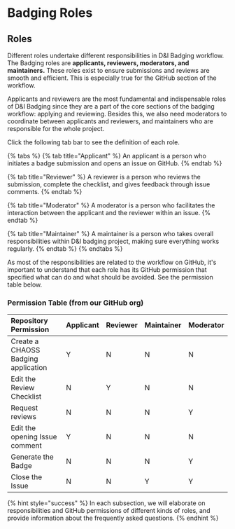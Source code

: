# Badging Roles

## Roles

Different roles undertake different responsibilities in D&I Badging workflow. The Badging roles are **applicants, reviewers, moderators, and maintainers.**  These roles exist to ensure submissions and reviews are smooth and efficient. This is especially true for the GitHub section of the workflow. 

Applicants and reviewers are the most fundamental and indispensable roles of D&I Badging since they are a part of the core sections of the badging workflow: applying and reviewing. Besides this, we also need moderators to coordinate between applicants and reviewers, and maintainers who are responsible for the whole project.

Click the following tab bar to see the definition of each role.

{% tabs %}
{% tab title="Applicant" %}
An applicant is a person who initiates a badge submission and opens an issue on GitHub.
{% endtab %}

{% tab title="Reviewer" %}
A reviewer is a person who reviews the submission, complete the checklist, and gives feedback through issue comments.
{% endtab %}

{% tab title="Moderator" %}
A moderator is a person who facilitates the interaction between the applicant and the reviewer within an issue.
{% endtab %}

{% tab title="Maintainer" %}
A maintainer is a person who takes overall responsibilities within D&I badging project, making sure everything works regularly.
{% endtab %}
{% endtabs %}

As most of the responsibilities are related to the workflow on GitHub, it's important to understand that each role has its GitHub permission that specified what can do and what should be avoided. See the permission table below.

### Permission Table \(from our GitHub org\)

| Repository Permission | Applicant | Reviewer | Maintainer | Moderator |
| :--- | :--- | :--- | :--- | :--- |
| Create a CHAOSS Badging application | Y | N | N | N |
| Edit the Review Checklist | N | Y | N | N |
| Request reviews | N | N | N | Y |
| Edit the opening Issue comment | Y | N | N | N |
| Generate the Badge | N | N | N | Y |
| Close the Issue | N | N | Y | Y |

{% hint style="success" %}
In each subsection, we will elaborate on responsibilities and GitHub permissions of different kinds of roles, and provide information about the frequently asked questions.
{% endhint %}

